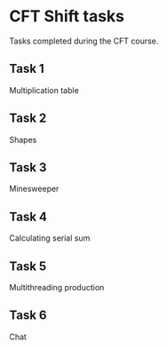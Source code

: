 # CFT Shift tasks
Tasks completed during the CFT course.  

## Task 1
Multiplication table  

## Task 2
Shapes  

## Task 3
Minesweeper  

## Task 4
Calculating serial sum  

## Task 5
Multithreading production  

## Task 6
Chat
